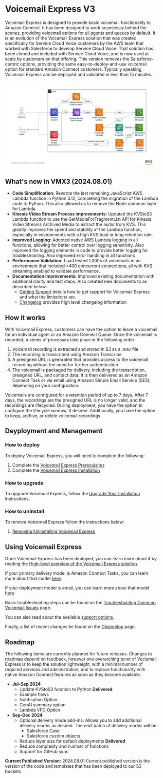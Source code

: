 # Voicemail Express V3
Voicemail Express is designed to provide basic voicemail functionality to Amazon Connect. It has been designed to work seamlessly behind the scenes, providing voicemail options for all agents and queues by default. It is an evolution of the Voicemail Express solution that was created specifically for Service Cloud Voice customers by the AWS team that worked with Salesforce to develop Service Cloud Voice. That solution has been cloned and included with Service Cloud Voice, and is now used at scale by customers on that offering. This version removes the Salesforce-centric options, providing the same easy-to-deploy-and-use voicemail option for standard Amazon Connect customers. Typically speaking, Voicemail Express can be deployed and validated in less than 15 minutes. 

![Voicemail Express Architecture](Docs/Img/VMX3.png)

## What's new in VMX3 (2024.08.01)
-  **Code Simplification:** Rewrote the last remaining JavaScript AWS Lambda function in Python 3.12, completing the migration of the Lambda code to Python. This also allowed us to remove the Node common layer for Lambda.
-  **Kinesis Video Stream Process improvements:** Updated the KVStoS3 Lambda function to use the GetMediaForFragmentList API for Kinesis Video Streams Archived Media to extract the audio from KVS. This greatly improves the speed and stability of the Lambda function, especially in environments with a high KVS load or long retention rate.
-  **Improved Logging:** Adopted native AWS Lambda logging in all functions, allowing for better control over logging sensitivity. Also improved the logging elements in code to provide better logging for troubleshooting. Also improved error handling in all functions
-  **Performance Validation:** Load tested 1,000s of voicemails in an environment that included >400 concurrent connections, all with KVS streaming enabled to validate performance.
-  **Documentation Improvements:** Improved existing documentation with additional clarity and test steps. Also created new documents to as described below:
   -  [Getting Support](Docs/vmx_support.md) details how to get support for Voicemail Express and what the limitations are. 
   -  [Changelog](Docs/vmx_changelog.md) provides high level changelog information

## How it works
With Voicemail Express, customers can have the option to leave a voicemail for an individual agent or an Amazon Connect Queue. Once the voicemail is recorded, a series of processes take place in the following order:
1. Voicemail recording is extracted and stored in S3 as a .wav file
1. The recording is transcribed using Amazon Transcribe
1. A presigned URL is geenrated that provides access to the voicemail recording without the need for further authentication
1. The voicemail is packaged for delivery, including the transcription, presigned URL, and contact data. It is then delivered as an Amazon Connect Task or via email using Amazon Simple Email Service (SES), depending on your configuration.

Voicemails are configured for a retention period of up to 7 days. After 7 days, the recordings are the presigned URL is no longer valid, and the recordings are lifecycled. During deployment, you have the option to configure the lifecycle window, if desired. Additionally, you have the option to keep, archive, or delete voicemail recordings. 

## Deyployment and Management
### How to deploy
To deploy Voicemail Express, you will need to complete the following:
1. Complete the [Voicemail Express Prerequisites](Docs/vmx_prerequistes.md)
1. Complete the [Voicemail Express Installation](Docs/vmx_installation_instructions.md)

### How to upgrade
To upgrade Voicemail Express, follow the [Upgrade Your Installation](Docs/vmx_upgrade.md) instructions.

### How to uninstall
To remove Voicemail Express follow the instructions below:
1.  [Removing/Uninstalling Voicemail Express](Docs/vmx_uninstall.md)

## Using Voicemail Express
Once Voicemail Express has been deployed, you can learn more about it by reading the [High-level overview of the Voicemail Express solution](Docs/vmx_core.md). 

If your primary delivery model is Amazon Connect Tasks, you can learn more about that model [here](Docs/vmx_tasks.md). 

If your deployment model is email, you can learn more about that model [here](Docs/vmx_email.md).

Basic troubleshooting steps can be found on the [Troubleshooting Common Voicemail Issues](Docs/vmx_troubleshooting.md) page.

You can also read about the available [support options](Docs/vmx_support.md).

Finally, a list of recent changes be found on the [Changelog](Docs/vmx_changelog.md) page.

## Roadmap
The following items are currently planned for future releases. Changes to roadmap depend on feedback, however one overarching tenet of Vociemail Express is to keep the solution lightweight, with a minimal number of required services and administration, and to replace functionality with native Amazon Connect features as soon as they become available. 
-  **Jul-Sep 2024**
   -  Update KVStoS3 function to Python **Delivered**
   -  Example flows
   -  Notification Option
   -  GenAI summary option
   -  Lambda VPC Option
-  **Sep-Dec 2024**
   -  Optional delivery mode add-ins: Allows you to add additional delivery modes as desired. The next batch of delivery modes will be:
      -  Salesforce Case
      -  Salesforce custom objects
   -  Reduce layer size for default deployments **Delivered**
   -  Reduce complexity and number of functions
   -  Support for GitHub sync

**Current Published Version:** 2024.08.01
Current published version is the version of the code and templates that has been deployed to our S3 buckets
